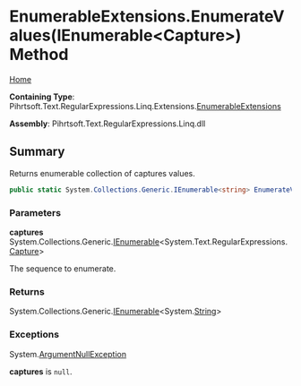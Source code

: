 # EnumerableExtensions\.EnumerateValues\(IEnumerable\<Capture>\) Method

[Home](../../../../../../../README.md)

**Containing Type**: Pihrtsoft\.Text\.RegularExpressions\.Linq\.Extensions\.[EnumerableExtensions](../README.md)

**Assembly**: Pihrtsoft\.Text\.RegularExpressions\.Linq\.dll

## Summary

Returns enumerable collection of captures values\.

```csharp
public static System.Collections.Generic.IEnumerable<string> EnumerateValues(this System.Collections.Generic.IEnumerable<System.Text.RegularExpressions.Capture> captures)
```

### Parameters

**captures** &emsp; System\.Collections\.Generic\.[IEnumerable](https://docs.microsoft.com/en-us/dotnet/api/system.collections.generic.ienumerable-1)\<System\.Text\.RegularExpressions\.[Capture](https://docs.microsoft.com/en-us/dotnet/api/system.text.regularexpressions.capture)>

The sequence to enumerate\.

### Returns

System\.Collections\.Generic\.[IEnumerable](https://docs.microsoft.com/en-us/dotnet/api/system.collections.generic.ienumerable-1)\<System\.[String](https://docs.microsoft.com/en-us/dotnet/api/system.string)>

### Exceptions

System\.[ArgumentNullException](https://docs.microsoft.com/en-us/dotnet/api/system.argumentnullexception)

**captures** is `null`\.

